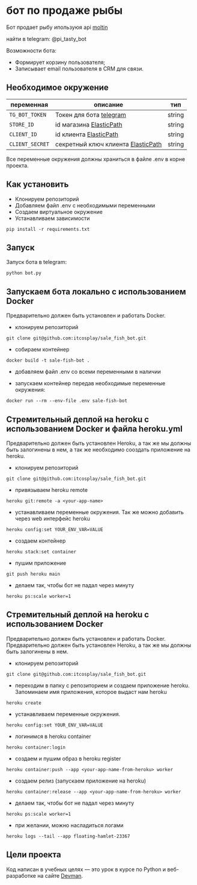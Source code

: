 # бот по продаже рыбы
Бот продает рыбу ипользуюя api [moltin](https://www.elasticpath.com/)

найти в telegram: @pi_tasty_bot

Возможности бота:
- Формирует корзину пользователя;
- Записывает email пользователя в CRM для связи.

## Необходимое окружение
|переменная|описание|тип
|----------|--------|--------------
|`TG_BOT_TOKEN`|Токен для бота [telegram](https://core.telegram.org/bots#6-botfather)|string
|`STORE_ID`|id магазина [ElasticPath](https://euwest.cm.elasticpath.com/)|string
|`CLIENT_ID`|id клиента [ElasticPath](https://euwest.cm.elasticpath.com/)|string
|`CLIENT_SECRET`|секретный ключ клиента [ElasticPath](https://euwest.cm.elasticpath.com/)|string


Все переменные окружения должны храниться в файле .env в корне проекта.

## Как установить
* Клонируем репозиторий
* Добавляем файл .env с необходимыми переменными
* Создаем виртуальное окружение
* Устанавливаем зависимости
```
pip install -r requirements.txt
```

## Запуск
Запуск бота в telegram:
```
python bot.py
```

## Запускаем бота локально с использованием Docker
Предварительно должен быть установлен и работать Docker. 

* клонируем репозиторий
```
git clone git@github.com:itcosplay/sale_fish_bot.git
```

* собираем контейнер
```
docker build -t sale-fish-bot .
```

* добавляем файл .env со всеми переменными в наличии

* запускаем контейнер передав необходимые переменные окружения:
```
docker run --rm --env-file .env sale-fish-bot
```

## Стремительный деплой на heroku с использованием Docker и файла heroku.yml
Предварительно должен быть установлен Heroku, а так же мы должны быть залогинены в нем,
а так же необходимо сооздать приложение на heroku.

* клонируем репозиторий
```
git clone git@github.com:itcosplay/sale_fish_bot.git
```

* привязываем heroku remote 
```
heroku git:remote -a <your-app-name>
```

* устанавливаем переменные окружения.
Так же можно добавить через web интерфейс heroku
```
heroku config:set YOUR_ENV_VAR=VALUE
```

* создаем контейнер
```
heroku stack:set container
```

* пушим приложение
```
git push heroku main              
```

* делаем так, чтобы бот не падал через минуту
```
heroku ps:scale worker=1
```


## Стремительный деплой на heroku с использованием Docker
Предварительно должен быть установлен и работать Docker.  
Предварительно должен быть установлен Heroku, а так же мы должны быть залогинены в нем.
* клонируем репозиторий
```
git clone git@github.com:itcosplay/sale_fish_bot.git
```
* переходим в папку с репозиторием и создаем приложение heroku. Запоминаем имя приложения, которое выдаст нам heroku
```
heroku create
```
* устанавливаем переменные окружения.
```
heroku config:set YOUR_ENV_VAR=VALUE
```
* логинимся в heroku container
```
heroku container:login
```
* создаем и пушим образ в heroku register
```
heroku container:push --app <your-app-name-from-heroku> worker
```
* создаем релиз (запускаем приложение на heroku)
```
heroku container:release --app <your-app-name-from-heroku> worker
```
* делаем так, чтобы бот не падал через минуту
```
heroku ps:scale worker=1
```
* при желании, можно насладиться логами
```
heroku logs --tail --app floating-hamlet-23367
```


## Цели проекта
Код написан в учебных целях — это урок в курсе по Python и веб-разработке на сайте [Devman](https://dvmn.org).
